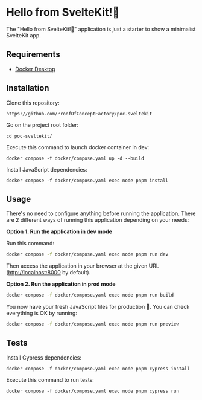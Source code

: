 Hello from SvelteKit!👋
========================

The "Hello from SvelteKit!👋" application is just a starter to show a minimalist SvelteKit app.

Requirements
------------

* [Docker Desktop][1]

Installation
------------

Clone this repository:

```console
https://github.com/ProofOfConceptFactory/poc-sveltekit
```

Go on the project root folder:

```console
cd poc-sveltekit/
```

Execute this command to launch docker container in dev:

```console
docker compose -f docker/compose.yaml up -d --build
```

Install JavaScript dependencies:

```console
docker compose -f docker/compose.yaml exec node pnpm install
```

Usage
-----

There's no need to configure anything before running the application. There are
2 different ways of running this application depending on your needs:

**Option 1. Run the application in dev mode**

Run this command:

```bash
docker compose -f docker/compose.yaml exec node pnpm run dev
```

Then access the application in your browser at the given URL (<http://localhost:8000> by default).

**Option 2. Run the application in prod mode**

```bash
docker compose -f docker/compose.yaml exec node pnpm run build
```
You now have your fresh JavaScript files for production 🚀.
You can check everything is OK by running:

```bash
docker compose -f docker/compose.yaml exec node pnpm run preview
```

Tests
-----

Install Cypress dependencies:

```console
docker compose -f docker/compose.yaml exec node pnpm cypress install
```

Execute this command to run tests:

```console
docker compose -f docker/compose.yaml exec node pnpm cypress run
```

[1]: https://www.docker.com/products/docker-desktop/
